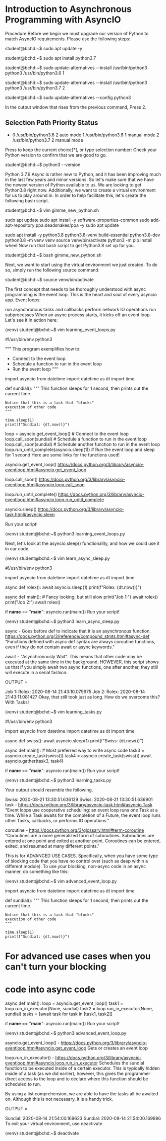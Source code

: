 # Introduction to Asynchronous Programming with AsyncIO
Procedure
Before we begin we must upgrade our version of Python to match AsyncIO requirements. Please use the following steps:

student@bchd:~$ sudo apt update -y

student@bchd:~$ sudo apt install python3.7

student@bchd:~$ sudo update-alternatives --install /usr/bin/python3 python3 /usr/bin/python3.6 1

student@bchd:~$ sudo update-alternatives --install /usr/bin/python3 python3 /usr/bin/python3.7 2

student@bchd:~$ sudo update-alternatives --config python3

In the output window that rises from the previous command, Press 2.


  Selection    Path                Priority   Status
------------------------------------------------------------
* 0            /usr/bin/python3.6   2         auto mode
  1            /usr/bin/python3.6   1         manual mode
  2            /usr/bin/python3.7   2         manual mode

Press <enter> to keep the current choice[*], or type selection number:
Check your Python version to confirm that we are good to go.

student@bchd:~$ python3 --version


Python 3.7.9
Async is rather new to Python, and it has been improving much in the last few years and minor versions. So let's make sure that we have the newest version of Python available to us. We are looking to get Python3.8 right now. Additionally, we want to create a virtual environment for us to play around in. In order to help facilitate this, let's create the following bash script.

student@bchd:~$ vim gimme_new_python.sh


sudo apt update
sudo apt install -y software-properties-common
sudo add-apt-repository ppa:deadsnakes/ppa -y
sudo apt update

sudo apt install -y python3.8 python3.8-venv build-essential python3.8-dev
python3.8 -m venv venv
source venv/bin/activate
python3 -m pip install wheel
Now run that bash script to get Python3.8 set up for you.

student@bchd:~$ bash gimme_new_python.sh

Next, we want to start using the virtual environment we just created. To do so, simply run the following source command:

student@bchd:~$ source venv/bin/activate

The first concept that needs to be thoroughly understood with async programming is the event loop. This is the heart and soul of every asyncio app. Event loops:

run asynchronous tasks and callbacks
perform network IO operations
run subprocesses
When an async process starts, it kicks off an event loop. Let's see it in action here:

(venv) student@bchd:~$ vim learning_event_loops.py


#!/usr/bin/env python3

"""
This program exemplifies how to:

- Connect to the event loop
- Schedule a function to run in the event loop
- Run the event loop
"""

import asyncio
from datetime import datetime as dt
import time

def sundial():
    """
    This function sleeps for 1 second,
    then prints out the current time.

    Notice that this is a task that "blocks"
    execution of other code
    """

    time.sleep(1)
    print(f"Sundial: {dt.now()}")

loop = asyncio.get_event_loop() # Connect to the event loop
loop.call_soon(sundial) # Schedule a function to run in the event loop
loop.call_soon(sundial) # Schedule another function to run in the event loop
loop.run_until_complete(asyncio.sleep(1)) # Run the event loop and sleep for 1 second
Here are some links for the functions used!

asyncio.get_event_loop() https://docs.python.org/3/library/asyncio-eventloop.html#asyncio.get_event_loop

loop.call_soon() https://docs.python.org/3/library/asyncio-eventloop.html#asyncio.loop.call_soon

loop.run_until_complete() https://docs.python.org/3/library/asyncio-eventloop.html#asyncio.loop.run_until_complete

asyncio.sleep() https://docs.python.org/3/library/asyncio-task.html#asyncio.sleep

Run your script!

(venv) student@bchd:~$ python3 learning_event_loops.py

Next, let's look at the asyncio.sleep() functionality, and how we could use it in our code.

(venv) student@bchd:~$ vim learn_async_sleep.py


#!/usr/bin/env python3

import asyncio
from datetime import datetime as dt
import time

async def rolex():
    await asyncio.sleep(1)
    print(f"Rolex: {dt.now()}")

async def main():
    # Fancy looking, but still slow
    print("Job 1:")
    await rolex()
    print("Job 2:")
    await rolex()

if __name__ == "__main__":
    asyncio.run(main())
Run your script!

(venv) student@bchd:~$ python3 learn_async_sleep.py

async - Goes before def to indicate that it is an asynchronous function. https://docs.python.org/3/reference/compound_stmts.html#async-def "Functions defined with async def syntax are always coroutine functions, even if they do not contain await or async keywords."

await - "Asynchronously Wait". This means that other code may be executed at the same time in the background. HOWEVER, this script shows us that if you simply await two async functions, one after another, they still will execute in a serial fashion.

OUTPUT =


Job 1:
Rolex: 2020-08-14 21:43:10.079975
Job 2:
Rolex: 2020-08-14 21:43:11.081427
Okay, that still took just as long. How do we overcome this? With Tasks!

(venv) student@bchd:~$ vim learning_tasks.py


#!/usr/bin/env python3

import asyncio
from datetime import datetime as dt
import time

async def swiss():
    await asyncio.sleep(1)
    print(f"Swiss: {dt.now()}")

async def main():
    # Most preferred way to write async code
    task3 = asyncio.create_task(swiss())
    task4 = asyncio.create_task(swiss())
    await asyncio.gather(task3, task4)


if __name__ == "__main__":
    asyncio.run(main())
Run your script!

(venv) student@bchd:~$ python3 learning_tasks.py

Your output should resemble the following.


Swiss: 2020-08-21 13:30:51.636129
Swiss: 2020-08-21 13:30:51.636901
task - https://docs.python.org/3/library/asyncio-task.html#asyncio.Task "Event loops use cooperative scheduling: an event loop runs one Task at a time. While a Task awaits for the completion of a Future, the event loop runs other Tasks, callbacks, or performs IO operations."

coroutine - https://docs.python.org/3/glossary.html#term-coroutine "Coroutines are a more generalized form of subroutines. Subroutines are entered at one point and exited at another point. Coroutines can be entered, exited, and resumed at many different points."

This is for ADVANCED USE CASES. Specifically, when you have some type of blocking code that you have no control over (such as deep within a different module). To use your blocking, non-async code in an async manner, do something like this:

(venv) student@bchd:~$ vim advanced_event_loop.py


import asyncio
from datetime import datetime as dt
import time

def sundial():
    """
    This function sleeps for 1 second,
    then prints out the current time.

    Notice that this is a task that "blocks"
    execution of other code
    """

    time.sleep(1)
    print(f"Sundial: {dt.now()}")

# For advanced use cases when you can't turn your blocking
# code into async code
async def main():
    loop = asyncio.get_event_loop()
    task1 = loop.run_in_executor(None, sundial)
    task2 = loop.run_in_executor(None, sundial)
    tasks = [await task for task in [task1, task2]]


if __name__ == "__main__":
    asyncio.run(main())
Run your script!

(venv) student@bchd:~$ python3 advanced_event_loop.py

asyncio.get_event_loop() - https://docs.python.org/3/library/asyncio-eventloop.html#asyncio.get_event_loop Gets or creates an event loop

loop.run_in_executor() - https://docs.python.org/3/library/asyncio-eventloop.html#asyncio.loop.run_in_executor Schedules the sundial function to be executed inside of a certain executor. This is typically hidden inside of a task (as we did earlier), however, this gives the programmer direct access to the loop and to declare where this function should be scheduled to run.

By using a list comprehension, we are able to have the tasks all be awaited on. Although this is not necessary, it is a handy trick.

OUTPUT =


Sundial: 2020-08-14 21:54:00.169623
Sundial: 2020-08-14 21:54:00.169996
To exit your virtual environment, use deactivate.

(venv) student@bchd:~$ deactivate
